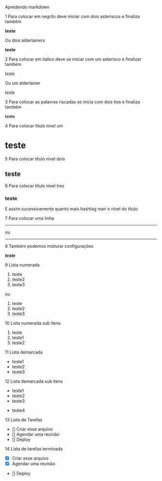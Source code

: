 Apredendo markdown

1 
Para colocar em negrito deve iniciar com dois asteriscos e finaliza também

**teste**

Ou dois alderlainers

__teste__

2
Para colocar em italico deve se iniciar com um asterisco e finalizar também

*teste*

Ou um alderlainer

_teste_

3 
Para colocar as palavras riscadas se inicia com dois tios e finaliza também

~~teste~~

4
Para colocar título nível um

# teste

5
Para colocar título nível dois

## teste

6
Para colocar título nível tres

### teste

E assim sucessivamente quanto mais hashtag mair o nível do título

7
Para colocar uma linha

---
ou 
***

8
Também podemos misturar configurações

__*teste*__

9
Lista numerada
1. teste
1. teste2
1. teste3

ou

1. teste
2. teste2
3. teste3

10 
Lista numerada sub itens

1. teste
 1. teste1
2. teste2

11
Lista demarcada
* teste1
* teste2
* teste3

12
Lista demarcada sub itens
* teste1
 * teste2
* teste3
- teste4

13
Lista de Tarefas
- [] Criar esse arquivo
- [] Agendar uma reunião
- [] Deploy 

14
Lista de tarefas terminada
- [x] Criar esse arquivo
- [x] Agendar uma reunião
- [] Deploy


